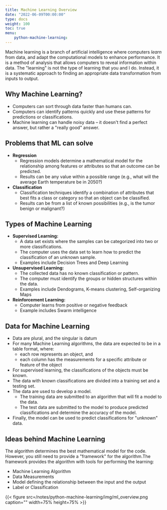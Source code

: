 ```yaml
---
title: Machine Learning Overview
date: "2022-06-09T00:00:00"
type: docs 
weight: 100
toc: true
menu: 
    python-machine-learning:
---
```


Machine learning is a branch of artificial intelligence where computers _learn_ from data, and adapt the computational models to enhance performance. It is a method of analysis that allows computers to reveal information within data. The "learning" is not the type of learning that you and I do. Instead, it is a systematic approach to finding an appropriate data transformation from inputs to output.

## Why Machine Learning?

* Computers can sort through data faster than humans can. 
* Computers can identify patterns quickly and use these patterns for predictions or classifications. 
* Machine learning can handle noisy data – it doesn't find a perfect answer, but rather a "really good" answer.

## Problems that ML can solve

* __Regression__
    * Regression models determine a mathematical model for the relationship among features or attributes so that an outcome can be predicted.
    * Results can be any value within a possible range  (e.g., what will the average Earth temperature be in 2050?)
* __Classification__
    * Classification techniques identify a combination of attributes that best fits a class or category so that an object can be classified.
    * Results can be from a list of known possibilities  (e.g., is the tumor benign or malignant?)


## Types of Machine Learning

* __Supervised Learning:__
  * A data set exists where the samples can be categorized into two or more classifications.
  * The computer uses the data set to learn how to predict the classification of an unknown sample.
  * Examples include Decision Trees and Deep Learning
* __Unsupervised Learning:__
  * The collected data has no known classification or pattern.
  * The computer must identify the groups or hidden structures within the data.
  * Examples include Dendograms, K-means clustering, Self-organizing Maps
* __Reinforcement Learning:__
  * Computer learns from positive or negative feedback
  * Example includes Swarm intelligence


## Data for Machine Learning
* Data are plural, and the singular is datum
* For many Machine Learning algorithms, the data are expected to be in a table format, where:
    * each row represents an object, and
    * each column has the measurements for a specific attribute or feature of the object
* For supervised learning, the classifications of the objects must be known.
* The data with known classifications are divided into a training set and a testing set.
* The data are used to develop a model.
    * The training data are submitted to an algorithm that will fit a model to the data.
    * The test data are submitted to the model to produce predicted classifications and determine the accuracy of the model.
* Finally, the model can be used to predict classifications for "unknown" data.


## Ideas behind Machine Learning

The algorithm determines the best mathematical model for the code. However, you still need to provide a "framework" for the algorithm.The framework provides the algorithm with tools for performing the learning:
* Machine Learning Algorithm
* Data Measurements
* Model defining the relationship between the input and the output
* Label or Classification

{{< figure src=/notes/python-machine-learning/img/ml_overview.png caption="" width=75% height=75% >}}